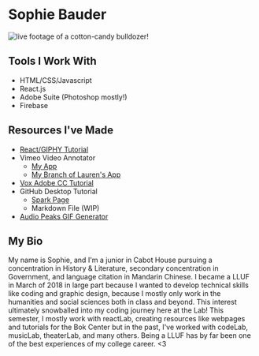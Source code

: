 # Sophie Bauder
![live footage of a cotton-candy bulldozer!](https://files.slack.com/files-pri/T0HTW3H0V-F012GR08WD9/sophie.jpg?pub_secret=925634f3a0)
## Tools I Work With
* HTML/CSS/Javascript
* React.js
* Adobe Suite (Photoshop mostly!)
* Firebase
## Resources I've Made
* [React/GIPHY Tutorial](https://github.com/learninglab-dev/ll_secondReactTutorial)
* Vimeo Video Annotator
    * [My App](https://github.com/sophiebaud11/ll_thirdreactlab)
    * [My Branch of Lauren's App](https://github.com/1aurend/video-interactions/tree/sophie)
* [Vox Adobe CC Tutorial](https://spark.adobe.com/page/kcviI8SiJNGAQ/)
* GitHub Desktop Tutorial
    * [Spark Page](https://spark.adobe.com/page/fwlI1ZxkiVn4a/)
    * Markdown File (WIP)
* [Audio Peaks GIF Generator](http://show.learninglab.xyz/work/three-peas/GIF-showcase)
## My Bio
My name is Sophie, and I'm a junior in Cabot House pursuing a concentration in History & Literature, secondary concentration in Government, and language citation in Mandarin Chinese. I became a LLUF in March of 2018 in large part because I wanted to develop technical skills like coding and graphic design, because I mostly only work in the humanities and social sciences both in class and beyond. This interest ultimately snowballed into my coding journey here at the Lab! This semester, I mostly work with reactLab, creating resources like webpages and tutorials for the Bok Center but in the past, I've worked with codeLab, musicLab, theaterLab, and many others. Being a LLUF has by far been one of the best experiences of my college career. <3
